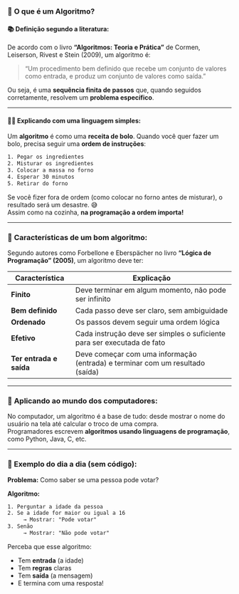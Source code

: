 ### 📘 **O que é um Algoritmo?**

#### 📚 **Definição segundo a literatura:**

De acordo com o livro **“Algoritmos: Teoria e Prática”** de Cormen, Leiserson, Rivest e Stein (2009), um algoritmo é:

> “Um procedimento bem definido que recebe um conjunto de valores como entrada, e produz um conjunto de valores como saída.”

Ou seja, é uma **sequência finita de passos** que, quando seguidos corretamente, resolvem um **problema específico**.

---

#### 👨‍🏫 **Explicando com uma linguagem simples:**

Um **algoritmo** é como uma **receita de bolo**. Quando você quer fazer um bolo, precisa seguir uma **ordem de instruções**:

```txt
1. Pegar os ingredientes
2. Misturar os ingredientes
3. Colocar a massa no forno
4. Esperar 30 minutos
5. Retirar do forno
```

Se você fizer fora de ordem (como colocar no forno antes de misturar), o resultado será um desastre. 😅  
Assim como na cozinha, **na programação a ordem importa!**

---

### 📌 **Características de um bom algoritmo:**

Segundo autores como Forbellone e Eberspächer no livro **“Lógica de Programação” (2005)**, um algoritmo deve ter:

| Característica     | Explicação                                                                 |
|--------------------|----------------------------------------------------------------------------|
| **Finito**          | Deve terminar em algum momento, não pode ser infinito                     |
| **Bem definido**    | Cada passo deve ser claro, sem ambiguidade                                |
| **Ordenado**        | Os passos devem seguir uma ordem lógica                                   |
| **Efetivo**         | Cada instrução deve ser simples o suficiente para ser executada de fato   |
| **Ter entrada e saída** | Deve começar com uma informação (entrada) e terminar com um resultado (saída) |

---

### 🤖 **Aplicando ao mundo dos computadores:**

No computador, um algoritmo é a base de tudo: desde mostrar o nome do usuário na tela até calcular o troco de uma compra.  
Programadores escrevem **algoritmos usando linguagens de programação**, como Python, Java, C, etc.

---

### 🧠 Exemplo do dia a dia (sem código):

**Problema:** Como saber se uma pessoa pode votar?

**Algoritmo:**

```txt
1. Perguntar a idade da pessoa
2. Se a idade for maior ou igual a 16
     → Mostrar: "Pode votar"
3. Senão
     → Mostrar: "Não pode votar"
```

Perceba que esse algoritmo:
- Tem **entrada** (a idade)
- Tem **regras** claras
- Tem **saída** (a mensagem)
- E termina com uma resposta!

